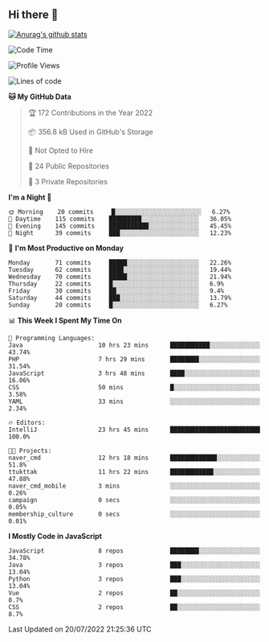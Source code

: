 ## Hi there 👋

[![Anurag's github stats](https://github-readme-stats.vercel.app/api?username=Songwonseok)](https://github.com/anuraghazra/github-readme-stats)



<!--START_SECTION:waka-->
![Code Time](http://img.shields.io/badge/Code%20Time-1%2C634%20hrs%2021%20mins-blue)

![Profile Views](http://img.shields.io/badge/Profile%20Views-0-blue)

![Lines of code](https://img.shields.io/badge/From%20Hello%20World%20I%27ve%20Written-3%20Million%20lines%20of%20code-blue)

**🐱 My GitHub Data** 

> 🏆 172 Contributions in the Year 2022
 > 
> 📦 356.8 kB Used in GitHub's Storage 
 > 
> 🚫 Not Opted to Hire
 > 
> 📜 24 Public Repositories 
 > 
> 🔑 3 Private Repositories  
 > 
**I'm a Night 🦉** 

```text
🌞 Morning    20 commits     █░░░░░░░░░░░░░░░░░░░░░░░░   6.27% 
🌆 Daytime    115 commits    █████████░░░░░░░░░░░░░░░░   36.05% 
🌃 Evening    145 commits    ███████████░░░░░░░░░░░░░░   45.45% 
🌙 Night      39 commits     ███░░░░░░░░░░░░░░░░░░░░░░   12.23%

```
📅 **I'm Most Productive on Monday** 

```text
Monday       71 commits     █████░░░░░░░░░░░░░░░░░░░░   22.26% 
Tuesday      62 commits     ████░░░░░░░░░░░░░░░░░░░░░   19.44% 
Wednesday    70 commits     █████░░░░░░░░░░░░░░░░░░░░   21.94% 
Thursday     22 commits     █░░░░░░░░░░░░░░░░░░░░░░░░   6.9% 
Friday       30 commits     ██░░░░░░░░░░░░░░░░░░░░░░░   9.4% 
Saturday     44 commits     ███░░░░░░░░░░░░░░░░░░░░░░   13.79% 
Sunday       20 commits     █░░░░░░░░░░░░░░░░░░░░░░░░   6.27%

```


📊 **This Week I Spent My Time On** 

```text
💬 Programming Languages: 
Java                     10 hrs 23 mins      ███████████░░░░░░░░░░░░░░   43.74% 
PHP                      7 hrs 29 mins       ████████░░░░░░░░░░░░░░░░░   31.54% 
JavaScript               3 hrs 48 mins       ████░░░░░░░░░░░░░░░░░░░░░   16.06% 
CSS                      50 mins             █░░░░░░░░░░░░░░░░░░░░░░░░   3.58% 
YAML                     33 mins             ░░░░░░░░░░░░░░░░░░░░░░░░░   2.34%

🔥 Editors: 
IntelliJ                 23 hrs 45 mins      █████████████████████████   100.0%

🐱‍💻 Projects: 
naver_cmd                12 hrs 18 mins      █████████████░░░░░░░░░░░░   51.8% 
ttukttak                 11 hrs 22 mins      ████████████░░░░░░░░░░░░░   47.88% 
naver_cmd_mobile         3 mins              ░░░░░░░░░░░░░░░░░░░░░░░░░   0.26% 
campaign                 0 secs              ░░░░░░░░░░░░░░░░░░░░░░░░░   0.05% 
membership_culture       0 secs              ░░░░░░░░░░░░░░░░░░░░░░░░░   0.01%

```

**I Mostly Code in JavaScript** 

```text
JavaScript               8 repos             ████████░░░░░░░░░░░░░░░░░   34.78% 
Java                     3 repos             ███░░░░░░░░░░░░░░░░░░░░░░   13.04% 
Python                   3 repos             ███░░░░░░░░░░░░░░░░░░░░░░   13.04% 
Vue                      2 repos             ██░░░░░░░░░░░░░░░░░░░░░░░   8.7% 
CSS                      2 repos             ██░░░░░░░░░░░░░░░░░░░░░░░   8.7%

```



 Last Updated on 20/07/2022 21:25:36 UTC
<!--END_SECTION:waka-->
